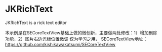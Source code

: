 # JKRichText
JKRichText is a rick text editor

本示例是在SECoreTextView基础上做的微创新，主要做两处修改：1）增加删除功能，2）图片右边光标位置微调
仅为学习之用， 
SECoreTextView地址：https://github.com/kishikawakatsumi/SECoreTextView
